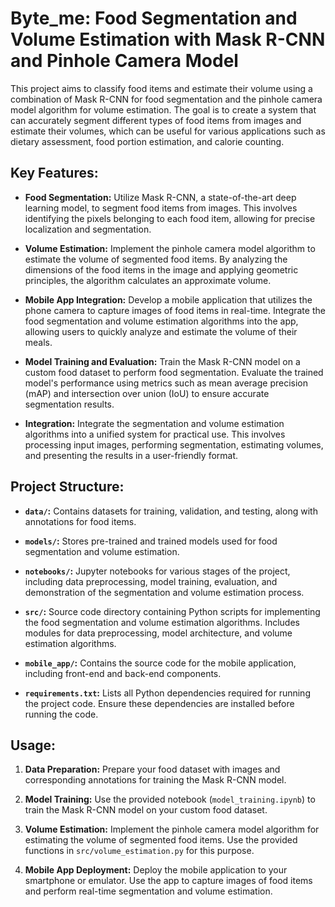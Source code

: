 # Byte_me: Food Segmentation and Volume Estimation with Mask R-CNN and Pinhole Camera Model

This project aims to classify food items and estimate their volume using a combination of Mask R-CNN for food segmentation and the pinhole camera model algorithm for volume estimation. The goal is to create a system that can accurately segment different types of food items from images and estimate their volumes, which can be useful for various applications such as dietary assessment, food portion estimation, and calorie counting.

## Key Features:

- **Food Segmentation:** Utilize Mask R-CNN, a state-of-the-art deep learning model, to segment food items from images. This involves identifying the pixels belonging to each food item, allowing for precise localization and segmentation.
  
- **Volume Estimation:** Implement the pinhole camera model algorithm to estimate the volume of segmented food items. By analyzing the dimensions of the food items in the image and applying geometric principles, the algorithm calculates an approximate volume.

- **Mobile App Integration:** Develop a mobile application that utilizes the phone camera to capture images of food items in real-time. Integrate the food segmentation and volume estimation algorithms into the app, allowing users to quickly analyze and estimate the volume of their meals.

- **Model Training and Evaluation:** Train the Mask R-CNN model on a custom food dataset to perform food segmentation. Evaluate the trained model's performance using metrics such as mean average precision (mAP) and intersection over union (IoU) to ensure accurate segmentation results.

- **Integration:** Integrate the segmentation and volume estimation algorithms into a unified system for practical use. This involves processing input images, performing segmentation, estimating volumes, and presenting the results in a user-friendly format.

## Project Structure:

- **`data/`:** Contains datasets for training, validation, and testing, along with annotations for food items.
  
- **`models/`:** Stores pre-trained and trained models used for food segmentation and volume estimation.

- **`notebooks/`:** Jupyter notebooks for various stages of the project, including data preprocessing, model training, evaluation, and demonstration of the segmentation and volume estimation process.

- **`src/`:** Source code directory containing Python scripts for implementing the food segmentation and volume estimation algorithms. Includes modules for data preprocessing, model architecture, and volume estimation algorithms.

- **`mobile_app/`:** Contains the source code for the mobile application, including front-end and back-end components.

- **`requirements.txt`:** Lists all Python dependencies required for running the project code. Ensure these dependencies are installed before running the code.

## Usage:

1. **Data Preparation:** Prepare your food dataset with images and corresponding annotations for training the Mask R-CNN model.

2. **Model Training:** Use the provided notebook (`model_training.ipynb`) to train the Mask R-CNN model on your custom food dataset.

3. **Volume Estimation:** Implement the pinhole camera model algorithm for estimating the volume of segmented food items. Use the provided functions in `src/volume_estimation.py` for this purpose.

4. **Mobile App Deployment:** Deploy the mobile application to your smartphone or emulator. Use the app to capture images of food items and perform real-time segmentation and volume estimation.
